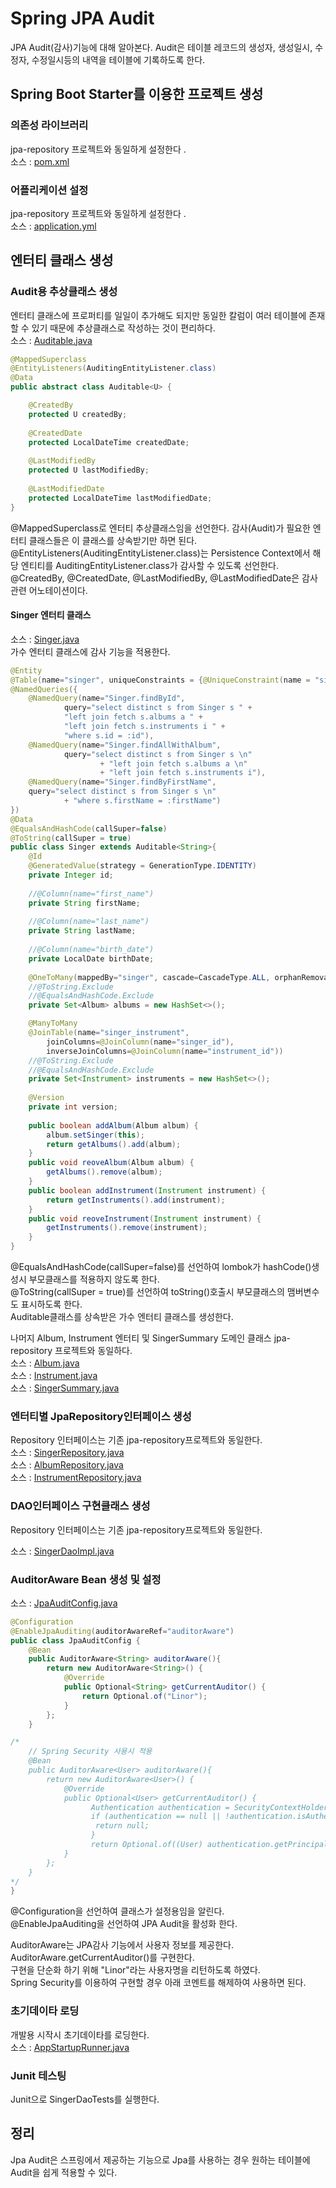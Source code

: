 # Spring JPA Audit
JPA Audit(감사)기능에 대해 알아본다.
Audit은 테이블 레코드의 생성자, 생성일시, 수정자, 수정일시등의 내역을 테이블에 기록하도록 한다.  

## Spring Boot Starter를 이용한 프로젝트 생성
### 의존성 라이브러리
jpa-repository 프로젝트와 동일하게 설정한다  .    
소스 : [pom.xml](pom.xml)

### 어플리케이션 설정
jpa-repository 프로젝트와 동일하게 설정한다  .    
소스 : [application.yml](src/main/resources/application.yml)

## 엔터티 클래스 생성
### Audit용 추상클래스 생성
엔터티 클래스에 프로퍼티를 일일이 추가해도 되지만 동일한 칼럼이 여러 테이블에 존재할 수 있기 때문에 추상클래스로 작성하는 것이 편리하다.  
소스 : [Auditable.java](src/main/java/com/linor/singer/domain/Auditable.java)  
```java
@MappedSuperclass
@EntityListeners(AuditingEntityListener.class)
@Data
public abstract class Auditable<U> {

    @CreatedBy
    protected U createdBy;
    
    @CreatedDate
    protected LocalDateTime createdDate;
    
    @LastModifiedBy
    protected U lastModifiedBy;
    
    @LastModifiedDate
    protected LocalDateTime lastModifiedDate;
}
``` 
@MappedSuperclass로 엔터티 추상클래스임을 선언한다. 감사(Audit)가 필요한 엔터티 클래스들은 이 클래스를 상속받기만 하면 된다.   
@EntityListeners(AuditingEntityListener.class)는 
Persistence Context에서 해당 엔티티를 AuditingEntityListener.class가 감사할 수 있도록 선언한다.  
@CreatedBy, @CreatedDate, @LastModifiedBy, @LastModifiedDate은 감사관련 어노테이션이다.  

#### Singer 엔터티 클래스
소스 : [Singer.java](src/main/java/com/linor/singer/domain/Singer.java)  
가수 엔터티 클래스에 감사 기능을 적용한다.    
```java
@Entity
@Table(name="singer", uniqueConstraints = {@UniqueConstraint(name = "singer_uq_01", columnNames = {"firstName", "lastName"})})
@NamedQueries({
    @NamedQuery(name="Singer.findById",
            query="select distinct s from Singer s " +
            "left join fetch s.albums a " +
            "left join fetch s.instruments i " +
            "where s.id = :id"),
    @NamedQuery(name="Singer.findAllWithAlbum",
            query="select distinct s from Singer s \n"
                    + "left join fetch s.albums a \n"
                    + "left join fetch s.instruments i"),
    @NamedQuery(name="Singer.findByFirstName",
    query="select distinct s from Singer s \n"
            + "where s.firstName = :firstName")
})
@Data
@EqualsAndHashCode(callSuper=false)
@ToString(callSuper = true)
public class Singer extends Auditable<String>{
    @Id
    @GeneratedValue(strategy = GenerationType.IDENTITY)
    private Integer id;
    
    //@Column(name="first_name")
    private String firstName;
    
    //@Column(name="last_name")
    private String lastName;
    
    //@Column(name="birth_date")
    private LocalDate birthDate;
    
    @OneToMany(mappedBy="singer", cascade=CascadeType.ALL, orphanRemoval=true)
    //@ToString.Exclude
    //@EqualsAndHashCode.Exclude
    private Set<Album> albums = new HashSet<>();

    @ManyToMany
    @JoinTable(name="singer_instrument", 
        joinColumns=@JoinColumn(name="singer_id"),
        inverseJoinColumns=@JoinColumn(name="instrument_id"))
    //@ToString.Exclude
    //@EqualsAndHashCode.Exclude
    private Set<Instrument> instruments = new HashSet<>();
    
    @Version
    private int version;
    
    public boolean addAlbum(Album album) {
        album.setSinger(this);
        return getAlbums().add(album);
    }
    public void reoveAlbum(Album album) {
        getAlbums().remove(album);
    }
    public boolean addInstrument(Instrument instrument) {
        return getInstruments().add(instrument);
    }
    public void reoveInstrument(Instrument instrument) {
        getInstruments().remove(instrument);
    }
}
```
@EqualsAndHashCode(callSuper=false)를 선언하여 lombok가 hashCode()생성시 부모클래스를 적용하지 않도록 한다.  
@ToString(callSuper = true)를 선언하여  toString()호출시 부모클래스의 맴버변수도 표시하도록 한다.  
Auditable클래스를 상속받은 가수 엔터티 클래스를 생성한다.  

나머지 Album, Instrument 엔터티 및 SingerSummary 도메인 클래스 jpa-repository 프로젝트와 동일하다.  
소스 : [Album.java](src/main/java/com/linor/singer/domain/Album.java)  
소스 : [Instrument.java](src/main/java/com/linor/singer/domain/Instrument.java)  
소스 : [SingerSummary.java](src/main/java/com/linor/singer/domain/SingerSummary.java)

### 엔터티별 JpaRepository인터페이스 생성 
Repository 인터페이스는 기존 jpa-repository프로젝트와 동일한다.  
소스 : [SingerRepository.java](src/main/java/com/linor/singer/repository/SingerRepository.java)  
소스 : [AlbumRepository.java](src/main/java/com/linor/singer/repository/AlbumRepository.java)  
소스 : [InstrumentRepository.java](src/main/java/com/linor/singer/repository/InstrumentRepository.java)  

### DAO인터페이스 구현클래스 생성
Repository 인터페이스는 기존 jpa-repository프로젝트와 동일한다.  

소스 : [SingerDaoImpl.java](src/main/java/com/linor/singer/repository/SingerDaoImpl.java)

### AuditorAware Bean 생성 및 설정
소스 : [JpaAuditConfig.java](src/main/java/com/linor/singer/config/JpaAuditConfig.java)  
```java
@Configuration
@EnableJpaAuditing(auditorAwareRef="auditorAware")
public class JpaAuditConfig {
    @Bean
    public AuditorAware<String> auditorAware(){
        return new AuditorAware<String>() {
            @Override
            public Optional<String> getCurrentAuditor() {
                return Optional.of("Linor");
            }
        };
    }

/*  
    // Spring Security 사용시 적용
    @Bean
    public AuditorAware<User> auditorAware(){
        return new AuditorAware<User>() {
            @Override
            public Optional<User> getCurrentAuditor() {
                  Authentication authentication = SecurityContextHolder.getContext().getAuthentication();
                  if (authentication == null || !authentication.isAuthenticated()) {
                   return null;
                  }
                  return Optional.of((User) authentication.getPrincipal());
            }
        };
    }
*/
}
```
@Configuration을 선언하여 클래스가 설정용임을 알린다.  
@EnableJpaAuditing을 선언하여 JPA Audit을 활성화 한다.  

AuditorAware는 JPA감사 기능에서 사용자 정보를 제공한다.  
AuditorAware.getCurrentAuditor()를 구현한다.  
구현을 단순화 하기 위해 "Linor"라는 사용자명을 리턴하도록 하였다.  
Spring Security를 이용하여 구현할 경우 아래 코멘트를 해제하여 사용하면 된다.  

### 초기데이타 로딩 
개발용 시작시 초기데이타를 로딩한다.   
소스 : [AppStartupRunner.java](src/main/java/com/linor/singer/config/AppStartupRunner.java)

### Junit 테스팅
Junit으로 SingerDaoTests를 실행한다.

## 정리
Jpa Audit은 스프링에서 제공하는 기능으로 Jpa를 사용하는 경우 원하는 테이블에 Audit을 쉽게 적용할 수 있다.  
